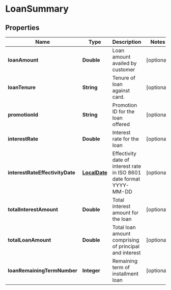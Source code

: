 # LoanSummary

## Properties
Name | Type | Description | Notes
------------ | ------------- | ------------- | -------------
**loanAmount** | **Double** | Loan amount availed by customer |  [optional]
**loanTenure** | **String** | Tenure of loan against card. |  [optional]
**promotionId** | **String** | Promotion ID for the loan offered |  [optional]
**interestRate** | **Double** | Interest rate for the loan |  [optional]
**interestRateEffectivityDate** | [**LocalDate**](LocalDate.md) | Effectivity date of interest rate  in ISO 8601 date format YYYY-MM-DD |  [optional]
**totalInterestAmount** | **Double** | Total interest amount for the loan |  [optional]
**totalLoanAmount** | **Double** | Total loan amount comprising of principal and interest |  [optional]
**loanRemainingTermNumber** | **Integer** | Remaining term of installment loan |  [optional]
